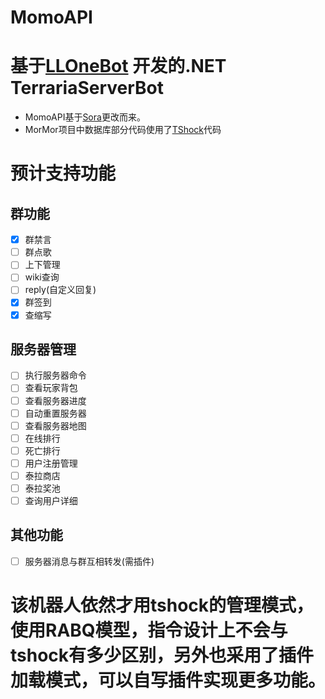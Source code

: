 # MomoAPI
# 基于[LLOneBot](https://github.com/LLOneBot/LLOneBot) 开发的.NET TerrariaServerBot
* MomoAPI基于[Sora](https://github.com/Hoshikawa-Kaguya/Sora)更改而来。
* MorMor项目中数据库部分代码使用了[TShock](https://github.com/Pryaxis/TShock)代码<br>
 # 预计支持功能
## 群功能
- [x] 群禁言
- [ ] 群点歌
- [ ] 上下管理
- [ ] wiki查询
- [ ] reply(自定义回复)
- [x] 群签到
- [x] 查缩写
## 服务器管理
- [ ] 执行服务器命令
- [ ] 查看玩家背包
- [ ] 查看服务器进度
- [ ] 自动重置服务器
- [ ] 查看服务器地图
- [ ] 在线排行
- [ ] 死亡排行
- [ ] 用户注册管理
- [ ] 泰拉商店
- [ ] 泰拉奖池
- [ ] 查询用户详细
## 其他功能
- [ ] 服务器消息与群互相转发(需插件)
# 该机器人依然才用tshock的管理模式，使用RABQ模型，指令设计上不会与tshock有多少区别，另外也采用了插件加载模式，可以自写插件实现更多功能。
